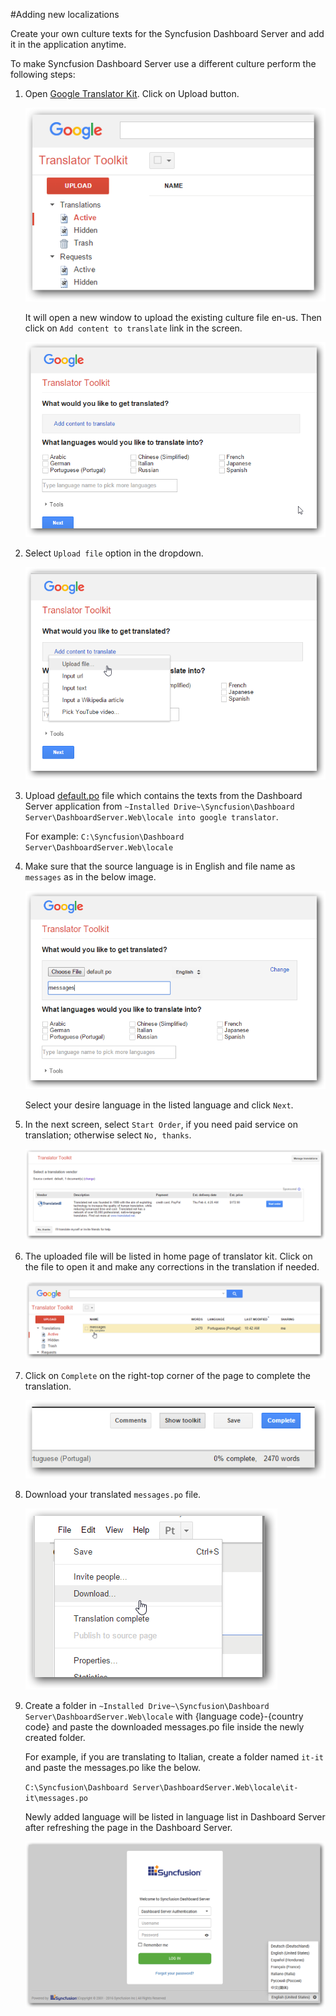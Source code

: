 #Adding new localizations

Create your own culture texts for the Syncfusion Dashboard Server and add it in the application anytime.

To make Syncfusion Dashboard Server use a different culture perform the following steps:

1. Open [Google Translator Kit](https://translate.google.com/toolkit). Click on Upload button.

    ![Open Google Translator Kit](images/add-localization-1.png)

    It will open a new window to upload the existing culture file en-us. Then click on `Add content to translate` link in the screen.
    
    ![Add content to translate](images/add-localization-2.png)
 
2. Select `Upload file` option in the dropdown.

    ![Upload](images/add-localization-3.png)
 
3. Upload [default.po](locale/default.po) file which contains the texts from the Dashboard Server application from `~Installed Drive~\Syncfusion\Dashboard Server\DashboardServer.Web\locale into google translator`.

    For example: `C:\Syncfusion\Dashboard Server\DashboardServer.Web\locale`

4. Make sure that the source language is in English and file name as `messages` as in the below image.

    ![Source Language](images/add-localization-4.png)
    
    Select your desire language in the listed language and click `Next`.
    
5. In the next screen, select `Start Order`, if you need paid service on translation; otherwise select `No, thanks`.

    ![Start Order or No thanks](images/add-localization-5.png)
 
6. The uploaded file will be listed in home page of translator kit. Click on the file to open it and make any corrections in the translation if needed.

    ![Translator Home page](images/add-localization-6.png)
 
7. Click on `Complete` on the right-top corner of the page to complete the translation.

    ![Complete](images/add-localization-7.png)
 
8. Download your translated `messages.po` file.

    ![Download Messages.po](images/add-localization-8.png)
 
9. Create a folder in `~Installed Drive~\Syncfusion\Dashboard Server\DashboardServer.Web\locale` with {language code}-{country code} and paste the downloaded messages.po file inside the newly created folder.

    For example, if you are translating to Italian, create a folder named `it-it` and paste the messages.po like the below.
    
    `C:\Syncfusion\Dashboard Server\DashboardServer.Web\locale\it-it\messages.po`
    
    Newly added language will be listed in language list in Dashboard Server after refreshing the page in the Dashboard Server.
    
    ![New Languages](images/add-localization-9.png)
